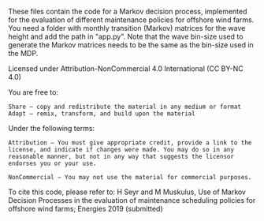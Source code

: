 These files contain the code for a Markov decision process, implemented for the evaluation of different maintenance policies for offshore wind farms. 
You need a folder with monthly transition (Markov) matrices for the wave height and add the path in "app.py". Note that the wave bin-size used to generate the Markov matrices needs to be the same as the bin-size used in the MDP.

Licensed under Attribution-NonCommercial 4.0 International (CC BY-NC 4.0)

You are free to:

    Share — copy and redistribute the material in any medium or format
    Adapt — remix, transform, and build upon the material

Under the following terms:

    Attribution — You must give appropriate credit, provide a link to the license, and indicate if changes were made. You may do so in any reasonable manner, but not in any way that suggests the licensor endorses you or your use.

    NonCommercial — You may not use the material for commercial purposes. 
    
 To cite this code, please refer to:
H Seyr and M Muskulus, Use of Markov Decision Processes in the evaluation of maintenance scheduling policies for offshore wind farms; Energies 2019 (submitted)

